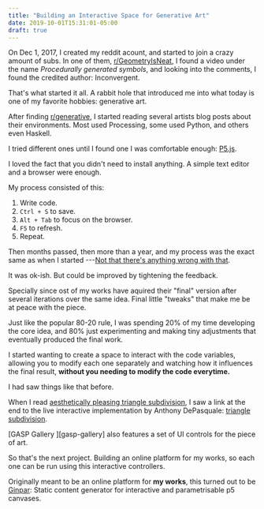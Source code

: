 ```yaml
---
title: "Building an Interactive Space for Generative Art"
date: 2019-10-01T15:31:01-05:00
draft: true
---
```


On Dec 1, 2017, I created my reddit acount, and started to join a crazy amount
of subs. In one of them, [r/GeometryIsNeat][geometryisneat], I found a video
under the name _Procedurally generated symbols_, and looking into the comments,
I found the credited author: Inconvergent.

That's what started it all. A rabbit hole that introduced me into what today
is one of my favorite hobbies: generative art.

After finding [r/generative][generative], I started reading several artists blog
posts about their environments. Most used Processing, some used Python, and
others even Haskell.

I tried different ones until I found one I was comfortable enough: [P5.js][p5].

I loved the fact that you didn't need to install anything. A simple text editor
and a browser were enough.

My process consisted of this:

1. Write code.
1. `Ctrl + S` to save.
1. `Alt + Tab` to focus on the browser.
1. `F5` to refresh.
1. Repeat.

Then months passed, then more than a year, and my process was the exact same as
when I started ---[Not that there's anything wrong with that][seinfeld].

It was ok-ish. But could be improved by tightening the feedback.

Specially since ost of my works have aquired their "final" version after
several iterations over the same idea. Final little "tweaks" that make me be
at peace with the piece.

Just like the popular 80-20 rule, I was spending 20% of my time developing the
core idea, and 80% just experimenting and making tiny adjustments that eventually
produced the final work.

I started wanting to create a space to interact with the code variables,
allowing you to modify each one separately and watching how it influences
the final result, **without you needing to modify the code everytime.**

I had saw things like that before.

When I read
[aesthetically pleasing triangle subdivision][tyler-subdivision], I saw a link
at the end to the live interactive implementation by Anthony DePasquale:
[triangle subdivision][depasquale-subdivision].

[GASP Gallery ][gasp-gallery] also features a set of UI controls for the
piece of art. 

<!-- ![alt](/img/writings/building-an-interactive-space-for-art/my-first-portfolio.png) -->

So that's the next project. Building an online platform for my
works, so each one can be run using this interactive controllers.

Originally meant to be an online platform for **my works**, this turned out to
be [Ginpar][ginpar]: Static content generator for interactive and
parametrisable p5 canvases.

[tyler-subdivision]: https://tylerxhobbs.com/essays/2017/aesthetically-pleasing-triangle-subdivision
[depasquale-subdivision]: https://depasquale.art/works/triangle-divider/
[ginpar]: https://github.com/davidomarf/ginpar
[inconvergent]: https://inconvergent.net/
[gen-algorithms]: https://inconvergent.net/generative/
[generative]: https://www.reddit.com/r/generative/
[p5]: https://p5js.org
[geometryisneat]: https://www.reddit.com/r/GeometryIsNeat/
[seinfeld]: https://www.youtube.com/watch?v=Oj3VphK9AMk
